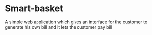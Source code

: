 # Smart-basket
A simple web application which gives an interface for the customer to generate his own bill and it lets the customer pay bill
